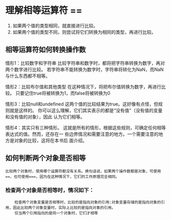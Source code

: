 # 理解相等运算符 ==
1. 如果两个值的类型相同，就直接进行比较。
2. 如果两个值的类型不同，则尝试将它们转换为相同的类型，再进行比较。

## 相等运算符如何转换操作数

情形1：比较数字和字符串
    比较字符串和数字时，都将把字符串转换为数字，再对两个数字进行比较。
    若字符串不能转换为数字时，字符串将转化为NaN，而NaN与什么东西都不相等。

情形2：比较布尔值和其他类型
    在这种情况下，将把布尔值转换为数字，再进行比较。
    只要记住true将被转换为1，而false将被转换为0

情形3：比较null和undefined
    这两个值的比较结果为true。这好像有点怪，但规则就是这样的。
    你可以这么理解，它们其实表示的都是“没有值”（没有值的变量和没有值的对象），因此     认为它们相等。

情形4：其实只有三种情形。
    这就是所有的情形，根据这些规则，可确定任何相等表达式的值。然而，还存在一
    些边界情况和需要注意的地方。一个需要注意的地方是对象的比较，这将在本书后
    面介绍。


## 如何判断两个对象是否相等
    比较两个对象时，使用哪个运算符都没有关系。换句话说，如果两个操作数都是对象，可使用==，也可使用===，因为在这种情况下，它们的工作原理完全相同。

### 检查两个对象是否相等时，情况如下：
```
    检查两个对象变量是否相等时，比较的是指向对象的引用:对象变量存储的是指向对象的引用，因此比较两个对象变量时，实际上比较的是指向对象的引用。
    仅当两个引用指向的是同一个对象时，它们才相等
```

